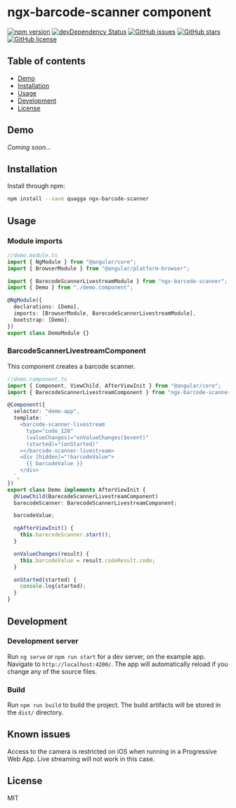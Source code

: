 # ngx-barcode-scanner component

[![npm version](https://badge.fury.io/js/ngx-barcode-scanner.svg)](https://www.npmjs.com/ngx-barcode-scanner)
[![devDependency Status](https://david-dm.org/julienboulay/ngx-barcode-scanner/dev-status.svg)](https://david-dm.org/julienboulay/ngx-barcode-scanner#info=devDependencies)
[![GitHub issues](https://img.shields.io/github/issues/julienboulay/ngx-barcode-scanner.svg)](https://github.com/julienboulay/ngx-barcode-scanner/issues)
[![GitHub stars](https://img.shields.io/github/stars/julienboulay/ngx-barcode-scanner.svg)](https://github.com/julienboulay/ngx-barcode-scanner/stargazers)
[![GitHub license](https://img.shields.io/badge/license-MIT-blue.svg)](https://raw.githubusercontent.com/julienboulay/ngx-barcode-scanner/master/LICENSE)

## Table of contents

- [Demo](#demo)
- [Installation](#installation)
- [Usage](#usage)
- [Development](#development)
- [License](#license)

## Demo

_Coming soon..._

## Installation

Install through npm:

```bash
npm install --save quagga ngx-barcode-scanner
```

## Usage

### Module imports

```typescript
//demo.module.ts
import { NgModule } from "@angular/core";
import { BrowserModule } from "@angular/platform-browser";

import { BarecodeScannerLivestreamModule } from "ngx-barcode-scanner";
import { Demo } from "./demo.component";

@NgModule({
  declarations: [Demo],
  imports: [BrowserModule, BarecodeScannerLivestreamModule],
  bootstrap: [Demo],
})
export class DemoModule {}
```

### BarcodeScannerLivestreamComponent

This component creates a barcode scanner.

```typescript
//demo.component.ts
import { Component, ViewChild, AfterViewInit } from "@angular/core";
import { BarecodeScannerLivestreamComponent } from "ngx-barcode-scanner";

@Component({
  selector: "demo-app",
  template: `
    <barcode-scanner-livestream
      type="code_128"
      (valueChanges)="onValueChanges($event)"
      (started)="(onStarted)"
    ></barcode-scanner-livestream>
    <div [hidden]="!barcodeValue">
      {{ barcodeValue }}
    </div>
  `,
})
export class Demo implements AfterViewInit {
  @ViewChild(BarecodeScannerLivestreamComponent)
  barecodeScanner: BarecodeScannerLivestreamComponent;

  barcodeValue;

  ngAfterViewInit() {
    this.barecodeScanner.start();
  }

  onValueChanges(result) {
    this.barcodeValue = result.codeResult.code;
  }

  onStarted(started) {
    console.log(started);
  }
}
```

## Development

### Development server

Run `ng serve` or `npm run start` for a dev server, on the example app. Navigate to `http://localhost:4200/`. The app will automatically reload if you change any of the source files.

### Build

Run `npm run build` to build the project. The build artifacts will be stored in the `dist/` directory.

## Known issues

Access to the camera is restricted on iOS when running in a Progressive Web App. Live streaming will not work in this case.

## License

MIT
